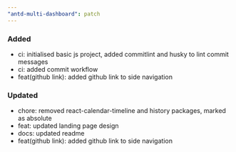 ```yaml
---
"antd-multi-dashboard": patch
---
```


### Added
- ci: initialised basic js project, added commitlint and husky to lint commit messages
- ci: added commit workflow
- feat(github link): added github link to side navigation

### Updated
- chore: removed react-calendar-timeline and history packages, marked as absolute
- feat: updated landing page design
- docs: updated readme
- feat(github link): added github link to side navigation
